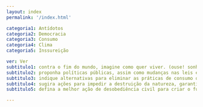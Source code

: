 ```yaml
---
layout: index
permalink: '/index.html'

categoria1: Antídotos
categoria2: Democracia
categoria3: Consumo
categoria4: Clima
categoria5: Inssureição

ver: Ver
subtitulo1: contra o fim do mundo, imagine como quer viver. (ouse! sonhe, crie, extrapole a razão)
subtitulo2: proponha políticas públicas, assim como mudanças nas leis e nas normas para reduzir as desigualdades de raça, gênero e classe e para que a democracia seja mais do que votar a cada eleição. (ouse! e seja objetivo)
subtitulo3: indique alternativas para eliminar as práticas de consumo que escravizam a nossa e as outras espécies. (ouse! e seja específico)
subtitulo4: sugira ações para impedir a destruição da natureza, garantindo a continuidade de todas as formas de vida no planeta . (ouse! e seja combatente)
subtitulo5: defina a melhor ação de desobediência civil para criar o futuro onde você quer viver! (ouse!)

---
```

